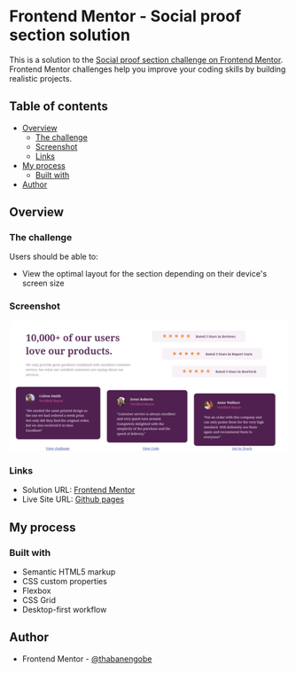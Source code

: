 # Frontend Mentor - Social proof section solution

This is a solution to the [Social proof section challenge on Frontend Mentor](https://www.frontendmentor.io/challenges/social-proof-section-6e0qTv_bA). Frontend Mentor challenges help you improve your coding skills by building realistic projects. 

## Table of contents

- [Overview](#overview)
  - [The challenge](#the-challenge)
  - [Screenshot](#screenshot)
  - [Links](#links)
- [My process](#my-process)
  - [Built with](#built-with)
- [Author](#author)

## Overview

### The challenge

Users should be able to:

- View the optimal layout for the section depending on their device's screen size

### Screenshot

![](./images/social-proof.png)

### Links

- Solution URL: [Frontend Mentor](https://your-solution-url.com)
- Live Site URL: [Github pages](https://thabanengobe.github.io/social-proof-section/)

## My process

### Built with

- Semantic HTML5 markup
- CSS custom properties
- Flexbox
- CSS Grid
- Desktop-first workflow

## Author

- Frontend Mentor - [@thabanengobe](https://www.frontendmentor.io/profile/Thabanengobe)
